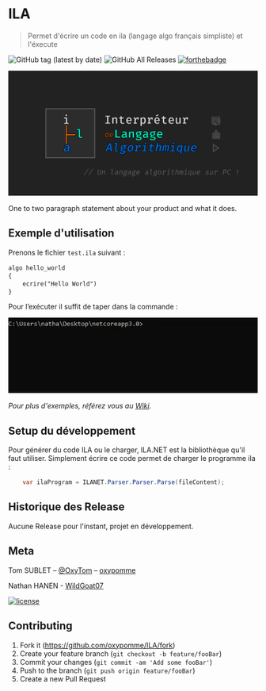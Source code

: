 # ILA
> Permet d'écrire un code en ila (langage algo français simpliste) et l'éxecute

![GitHub tag (latest by date)](https://img.shields.io/github/v/tag/oxypomme/ILA?style=for-the-badge)
![GitHub All Releases](https://img.shields.io/github/downloads/oxypomme/ILA/total?style=for-the-badge)
<a href="https://forthebadge.com/"><img src="https://forthebadge.com/images/badges/made-with-c-sharp.svg" alt="forthebadge" height="28"/></a>

![banner](ilaGUI/logo/social-banner.png)
<!--![logo](ilaGUI/logo/icon.ico)-->

One to two paragraph statement about your product and what it does.


## Exemple d'utilisation

Prenons le fichier `test.ila` suivant :

```
algo hello_world
{
    ecrire("Hello World")
}
```

Pour l’exécuter il suffit de taper dans la commande :

![example](demo.gif)

_Pour plus d'exemples, référez vous au [Wiki](https://github.com/oxypomme/ILA/wiki)._

## Setup du développement

Pour générer du code ILA ou le charger, ILA.NET est la bibliothèque qu'il faut utiliser. Simplement écrire ce code permet de charger le programme ila :
```csharp
    var ilaProgram = ILANET.Parser.Parser.Parse(fileContent);
```

## Historique des Release

Aucune Release pour l'instant, projet en développement.

## Meta

Tom SUBLET – [@OxyTom](https://twitter.com/OxyT0m8) – [oxypomme](https://github.com/oxypomme)

Nathan HANEN - [WildGoat07](https://github.com/WildGoat07)

[![license](https://img.shields.io/github/license/WildGoat07/Nim-Mk2?style=for-the-badge)](https://github.com/oxypomme/ILA/blob/master/LICENSE)

## Contributing

1. Fork it (<https://github.com/oxypomme/ILA/fork>)
2. Create your feature branch (`git checkout -b feature/fooBar`)
3. Commit your changes (`git commit -am 'Add some fooBar'`)
4. Push to the branch (`git push origin feature/fooBar`)
5. Create a new Pull Request
